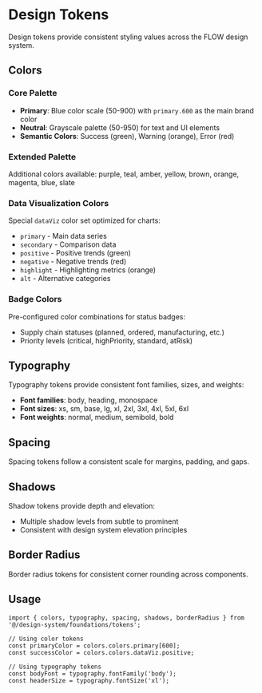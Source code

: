 # Design Tokens

Design tokens provide consistent styling values across the FLOW design system.

## Colors

### Core Palette
- **Primary**: Blue color scale (50-900) with `primary.600` as the main brand color
- **Neutral**: Grayscale palette (50-950) for text and UI elements
- **Semantic Colors**: Success (green), Warning (orange), Error (red)

### Extended Palette
Additional colors available: purple, teal, amber, yellow, brown, orange, magenta, blue, slate

### Data Visualization Colors
Special `dataViz` color set optimized for charts:
- `primary` - Main data series
- `secondary` - Comparison data
- `positive` - Positive trends (green)
- `negative` - Negative trends (red)
- `highlight` - Highlighting metrics (orange)
- `alt` - Alternative categories

### Badge Colors
Pre-configured color combinations for status badges:
- Supply chain statuses (planned, ordered, manufacturing, etc.)
- Priority levels (critical, highPriority, standard, atRisk)

## Typography

Typography tokens provide consistent font families, sizes, and weights:
- **Font families**: body, heading, monospace
- **Font sizes**: xs, sm, base, lg, xl, 2xl, 3xl, 4xl, 5xl, 6xl
- **Font weights**: normal, medium, semibold, bold

## Spacing

Spacing tokens follow a consistent scale for margins, padding, and gaps.

## Shadows

Shadow tokens provide depth and elevation:
- Multiple shadow levels from subtle to prominent
- Consistent with design system elevation principles

## Border Radius

Border radius tokens for consistent corner rounding across components.

## Usage

```tsx
import { colors, typography, spacing, shadows, borderRadius } from '@/design-system/foundations/tokens';

// Using color tokens
const primaryColor = colors.colors.primary[600];
const successColor = colors.colors.dataViz.positive;

// Using typography tokens
const bodyFont = typography.fontFamily('body');
const headerSize = typography.fontSize('xl');
``` 